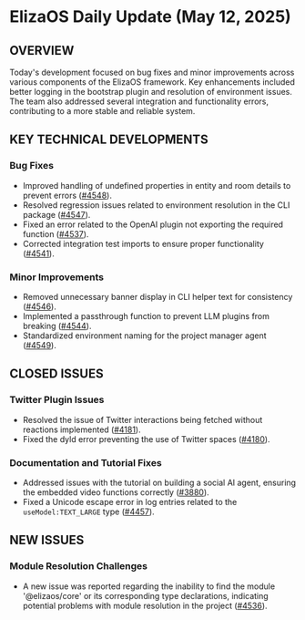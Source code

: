 # ElizaOS Daily Update (May 12, 2025)

## OVERVIEW 
Today's development focused on bug fixes and minor improvements across various components of the ElizaOS framework. Key enhancements included better logging in the bootstrap plugin and resolution of environment issues. The team also addressed several integration and functionality errors, contributing to a more stable and reliable system.

## KEY TECHNICAL DEVELOPMENTS

### Bug Fixes
- Improved handling of undefined properties in entity and room details to prevent errors ([#4548](https://github.com/elizaos/eliza/pull/4548)).
- Resolved regression issues related to environment resolution in the CLI package ([#4547](https://github.com/elizaos/eliza/pull/4547)).
- Fixed an error related to the OpenAI plugin not exporting the required function ([#4537](https://github.com/elizaos/eliza/pull/4537)).
- Corrected integration test imports to ensure proper functionality ([#4541](https://github.com/elizaos/eliza/pull/4541)).

### Minor Improvements
- Removed unnecessary banner display in CLI helper text for consistency ([#4546](https://github.com/elizaos/eliza/pull/4546)).
- Implemented a passthrough function to prevent LLM plugins from breaking ([#4544](https://github.com/elizaos/eliza/pull/4544)).
- Standardized environment naming for the project manager agent ([#4549](https://github.com/elizaos/eliza/pull/4549)).

## CLOSED ISSUES

### Twitter Plugin Issues
- Resolved the issue of Twitter interactions being fetched without reactions implemented ([#4181](https://github.com/elizaos/eliza/issues/4181)).
- Fixed the dyld error preventing the use of Twitter spaces ([#4180](https://github.com/elizaos/eliza/issues/4180)).

### Documentation and Tutorial Fixes
- Addressed issues with the tutorial on building a social AI agent, ensuring the embedded video functions correctly ([#3880](https://github.com/elizaos/eliza/issues/3880)).
- Fixed a Unicode escape error in log entries related to the `useModel:TEXT_LARGE` type ([#4457](https://github.com/elizaos/eliza/issues/4457)).

## NEW ISSUES

### Module Resolution Challenges
- A new issue was reported regarding the inability to find the module '@elizaos/core' or its corresponding type declarations, indicating potential problems with module resolution in the project ([#4536](https://github.com/elizaos/eliza/issues/4536)).